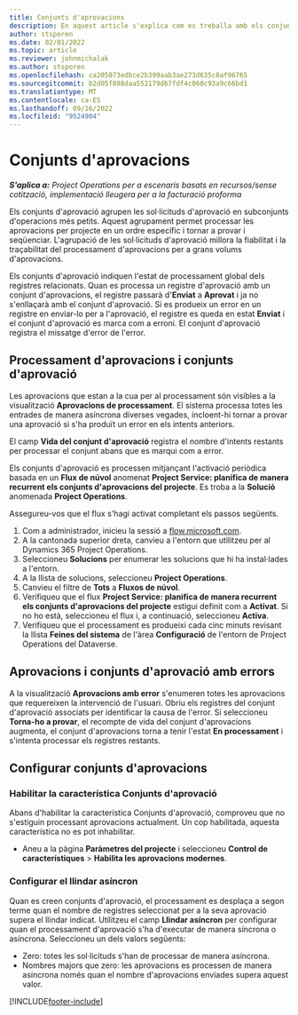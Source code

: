 ```yaml
---
title: Conjunts d'aprovacions
description: En aquest article s'explica com es treballa amb els conjunts d'aprovació, les sol·licituds i els subconjunts d'aquestes operacions.
author: stsporen
ms.date: 02/01/2022
ms.topic: article
ms.reviewer: johnmichalak
ms.author: stsporen
ms.openlocfilehash: ca205073edbce2b399aab3ae273d635c8af96765
ms.sourcegitcommit: b2d05f898daa552179d67fdf4c060c93a9c66bd1
ms.translationtype: MT
ms.contentlocale: ca-ES
ms.lasthandoff: 09/16/2022
ms.locfileid: "9524904"
---
```

# <a name="approval-sets"></a>Conjunts d'aprovacions

_**S'aplica a:** Project Operations per a escenaris basats en recursos/sense cotització, implementació lleugera per a la facturació proforma_

Els conjunts d'aprovació agrupen les sol·licituds d'aprovació en subconjunts d'operacions més petits. Aquest agrupament permet processar les aprovacions per projecte en un ordre específic i tornar a provar i seqüenciar. L'agrupació de les sol·licituds d'aprovació millora la fiabilitat i la traçabilitat del processament d'aprovacions per a grans volums d'aprovacions.

Els conjunts d'aprovació indiquen l'estat de processament global dels registres relacionats. Quan es processa un registre d'aprovació amb un conjunt d'aprovacions, el registre passarà d'**Enviat** a **Aprovat** i ja no s'enllaçarà amb el conjunt d'aprovació. Si es produeix un error en un registre en enviar-lo per a l'aprovació, el registre es queda en estat **Enviat** i el conjunt d'aprovació es marca com a erroni. El conjunt d'aprovació registra el missatge d'error de l'error.

## <a name="processing-approvals-and-approval-sets"></a>Processament d'aprovacions i conjunts d'aprovació
Les aprovacions que estan a la cua per al processament són visibles a la visualització **Aprovacions de processament**. El sistema processa totes les entrades de manera asíncrona diverses vegades, incloent-hi tornar a provar una aprovació si s'ha produït un error en els intents anteriors.

El camp **Vida del conjunt d'aprovació** registra el nombre d'intents restants per processar el conjunt abans que es marqui com a error.

Els conjunts d'aprovació es processen mitjançant l'activació periòdica basada en un **Flux de núvol** anomenat **Project Service: planifica de manera recurrent els conjunts d'aprovacions del projecte**. Es troba a la **Solució** anomenada **Project Operations**. 

Assegureu-vos que el flux s'hagi activat completant els passos següents.

1. Com a administrador, inicieu la sessió a [flow.microsoft.com](https://powerautomate.microsoft.com).
2. A la cantonada superior dreta, canvieu a l'entorn que utilitzeu per al Dynamics 365 Project Operations.
3. Seleccioneu **Solucions** per enumerar les solucions que hi ha instal·lades a l'entorn.
4. A la llista de solucions, seleccioneu **Project Operations**.
5. Canvieu el filtre de **Tots** a **Fluxos de núvol**.
6. Verifiqueu que el flux **Project Service: planifica de manera recurrent els conjunts d'aprovacions del projecte** estigui definit com a **Activat**. Si no ho està, seleccioneu el flux i, a continuació, seleccioneu **Activa**.
7. Verifiqueu que el processament es produeixi cada cinc minuts revisant la llista **Feines del sistema** de l'àrea **Configuració** de l'entorn de Project Operations del Dataverse.

## <a name="failed-approvals-and-approval-sets"></a>Aprovacions i conjunts d'aprovació amb errors
A la visualització **Aprovacions amb error** s'enumeren totes les aprovacions que requereixen la intervenció de l'usuari. Obriu els registres del conjunt d'aprovació associats per identificar la causa de l'error.
Si seleccioneu **Torna-ho a provar**, el recompte de vida del conjunt d'aprovacions augmenta, el conjunt d'aprovacions torna a tenir l'estat **En processament** i s'intenta processar els registres restants.

## <a name="configure-approval-sets"></a>Configurar conjunts d'aprovacions

### <a name="enable-the-approval-sets-feature"></a>Habilitar la característica Conjunts d'aprovació
Abans d'habilitar la característica Conjunts d'aprovació, comproveu que no s'estiguin processant aprovacions actualment. Un cop habilitada, aquesta característica no es pot inhabilitar.

- Aneu a la pàgina **Paràmetres del projecte** i seleccioneu **Control de característiques** > **Habilita les aprovacions modernes**.

### <a name="configuring-the-asynchronous-threshold"></a>Configurar el llindar asíncron 
Quan es creen conjunts d'aprovació, el processament es desplaça a segon terme quan el nombre de registres seleccionat per a la seva aprovació supera el llindar indicat. Utilitzeu el camp **Llindar asíncron** per configurar quan el processament d'aprovació s'ha d'executar de manera síncrona o asíncrona. Seleccioneu un dels valors següents:

  - Zero: totes les sol·licituds s'han de processar de manera asíncrona. 
  - Nombres majors que zero: les aprovacions es processen de manera asíncrona només quan el nombre d'aprovacions enviades supera aquest valor.

[!INCLUDE[footer-include](../includes/footer-banner.md)]
